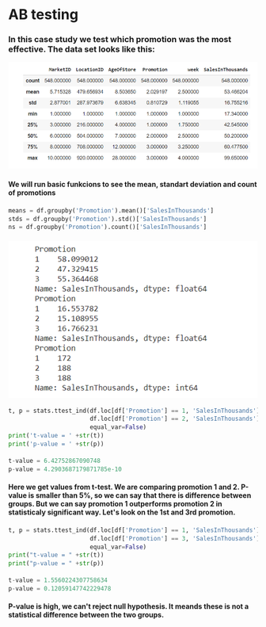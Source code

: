 # AB testing
### In this case study we test which promotion was the most effective. The data set looks like this: 
![plot](https://github.com/pavlinakrmelova/dvd_rental/blob/master/png/ab-testing-describe.PNG)

#### We will run basic funkcions to see the mean, standart deviation and count of promotions
```python
means = df.groupby('Promotion').mean()['SalesInThousands']
stds = df.groupby('Promotion').std()['SalesInThousands']
ns = df.groupby('Promotion').count()['SalesInThousands']
```
####
![plot2](https://github.com/pavlinakrmelova/dvd_rental/blob/master/png/ab-testing-promotion.PNG)

```python
t, p = stats.ttest_ind(df.loc[df['Promotion'] == 1, 'SalesInThousands'].values,
                       df.loc[df['Promotion'] == 2, 'SalesInThousands'].values, 
                       equal_var=False)
print('t-value = ' +str(t))
print('p-value = ' +str(p))

t-value = 6.42752867090748
p-value = 4.2903687179871785e-10

```
#### Here we get values from t-test. We are comparing promotion 1 and 2. P-value is smaller than 5%, so we can say that there is difference between groups. But we can say promotion 1 outperforms promotion 2 in statisticaly significant way. Let's look on the 1st and 3rd promotion.


```python
t, p = stats.ttest_ind(df.loc[df['Promotion'] == 1, 'SalesInThousands'].values, 
                       df.loc[df['Promotion'] == 3, 'SalesInThousands'].values, 
                       equal_var=False)
print("t-value = " +str(t))
print("p-value = " +str(p))

t-value = 1.5560224307758634
p-value = 0.12059147742229478
```
#### P-value is high, we can't reject null hypothesis. It meands these is not a statistical difference between the two groups.